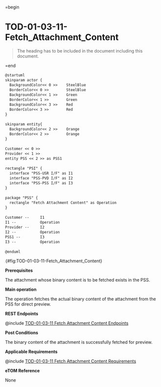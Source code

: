 =begin

# TOD-01-03-11-Fetch_Attachment_Content

> The heading has to be included in the document including this document.

=end

```plantuml
@startuml
skinparam actor {
  BackgroundColor<< 0 >> 	SteelBlue
  BorderColor<< 0 >> 		SteelBlue
  BackgroundColor<< 1 >> 	Green
  BorderColor<< 1 >> 		Green
  BackgroundColor<< 3 >> 	Red
  BorderColor<< 3 >> 		Red
}

skinparam entity{
  BackgroundColor<< 2 >> 	Orange
  BorderColor<< 2 >> 		Orange
}

Customer << 0 >> 
Provider << 1 >>
entity PSS << 2 >> as PSS1

rectangle "PSI" {
  interface "PSS-USR I/F" as I1
  interface "PSS-PVD I/F" as I2
  interface "PSS-PSS I/F" as I3
}

package "PSS" {
  rectangle "Fetch Attachment Content" as Operation
}

Customer --	    I1
I1 --           Operation
Provider --	    I2
I2 --           Operation
PSS1 --         I3
I3 --           Operation

@enduml

```

![**TOD-01-03-11**: Fetch Attachment Content](../../common/pixel.png){#fig:TOD-01-03-11-Fetch_Attachment_Content}

**Prerequisites**

The attachment whose binary content is to be fetched exists in the PSS.

**Main operation**

The operation fetches the actual binary content of the attachment from the PSS for direct preview.

**REST Endpoints**

@include [TOD-01-03-11 Fetch Attachment Content Endpoints](endpoints/TOD-01-03-11-Fetch_Attachment_Content-endpoints.md)

**Post Conditions**

The binary content of the attachment is successfully fetched for preview.

**Applicable Requirements**

@include [TOD-01-03-11 Fetch Attachment Content Requirements](requirements/TOD-01-03-11-Fetch_Attachment_Content-requirements.md)

**eTOM Reference**

None
